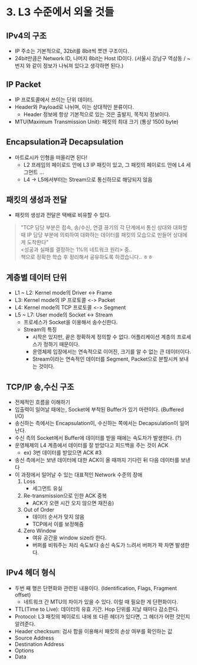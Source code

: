 # 3. L3 수준에서 외울 것들

## IPv4의 구조
- IP 주소는 기본적으로, 32bit를 8bit씩 쪼갠 구조이다.
- 24bit만큼은 Network ID, 나머지 8bit는 Host ID이다. (서울시 강남구 역삼동 / ~번지 와 같이 정보가 나눠져 있다고 생각하면 된다.)

## IP Packet
- IP 프로토콜에서 쓰이는 단위 데이터.
- Header와 Payload로 나뉘며, 이는 상대적인 분류이다.
  - Header 정보에 항상 기본적으로 있는 것은 출발지, 목적지 정보이다.
- MTU(Maximum Transmission Unit): 패킷의 최대 크기 (통상 1500 byte)

## Encapsulation과 Decapsulation
- 마트료시카 인형을 떠올리면 된다!
  - L2 프레임의 페이로드 안에 L3 IP 패킷이 있고, 그 패킷의 페이로드 안에 L4 세그먼트 ... 
  - L4 -> L5에서부터는 Stream으로 통신하므로 해당되지 않음
  
## 패킷의 생성과 전달
  - 패킷의 생성과 전달은 택배로 비유할 수 있다.
  > "TCP 담당 부분은 접속, 송/수신, 연결 끊기의 각 단계에서 통신 상대와 대화할 때 IP 담당 부분에 의뢰하여 대화하는 데이터를 패킷의 모습으로 만들어 상대에게 도착한다"  
  <성공과 실패를 결정하는 1%의 네트워크 원리> 중..  
  책으로 정확한 학습 후 정리해서 공유하도록 하겠습니다.. ㅎㅎ


## 계층별 데이터 단위
  - L1 ~ L2: Kernel mode의 Driver <-> Frame
  - L3: Kernel mode의 IP 프로토콜 <-> Packet
  - L4: Kernel mode의 TCP 프로토콜 <-> Segment
  - L5 ~ L7: User mode의 Socket <-> Stream
    -  프로세스가 Socket을 이용해서 송수신한다.
    -  Stream의 특징
       - 시작은 있지만, 끝은 정확하게 정의할 수 없다. 어플리케이션 계층의 프로세스가 정하기 때문이다.
       - 운영체제 입장에서는 연속적으로 이어진, 크기를 알 수 없는 큰 데이터이다.
       - Stream이라는 연속적인 데이터를 Segment, Packet으로 분할시켜 보내는 것이다.
  
## TCP/IP 송,수신 구조
- 전체적인 흐름을 이해하기
- 입출력이 일어날 때에는, Socket에 부착된 Buffer가 있기 마련이다. (Buffered I/O)
- 송신하는 측에서는 Encapsulation이, 수신하는 쪽에서는 Decapsulation이 일어난다.
- 수신 측의 Socket에서 Buffer에 데이터를 받을 때에는 속도차가 발생한다. (?)
- 운영체제의 L4 계층에서 데이터를 잘 받았다고 피드백을 주는 것이 ACK
  - ex) 3번 데이터를 받았으면 ACK #3
- 송신 측에서는 보낸 데이터에 대한 ACK이 올 때까지 기다린 뒤 다음 데이터를 보낸다
- 이 과정에서 일어날 수 있는 대표적인 Network 수준의 장애
  1. Loss
     - 세그먼트 유실
  2. Re-transmission으로 인한 ACK 중복
     - ACK가 오랜 시간 오지 않으면 재전송)
  3. Out of Order
     - 데이터 순서가 맞지 않음
     - TCP에서 이를 보정해줌
  4. Zero Window 
     - 여유 공간을 window size라 한다.
     - 버퍼를 비워주는 처리 속도보다 송신 속도가 느려서 버퍼가 꽉 차면 발생한다. 

## IPv4 헤더 형식
- 두번 째 행은 단편화와 관련된 내용이다. (Identification, Flags, Fragment offset)
  - 네트워크 간 MTU의 차이가 있을 수 있다. 이럴 때 필요한 게 단편화이다.
- TTL(Time to Live): 데이터의 유효 기간. Hop 단위를 지날 때마다 감소한다.
- Protocol: L3 패킷의 페이로드 내에 또 다른 헤더가 있다면, 그 헤더가 어떤 것인지 알려준다.
- Header checksum: 검사 합을 이용해서 패킷의 손상 여부를 확인하는 값
- Source Address
- Destination Address
- Options
- Data